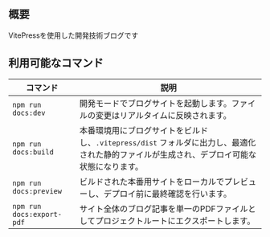 ## 概要

VitePressを使用した開発技術ブログです

## 利用可能なコマンド

| コマンド  | 説明   |
| --------------- | --------------------------- |
| `npm run docs:dev`      | 開発モードでブログサイトを起動します。ファイルの変更はリアルタイムに反映されます。 |
| `npm run docs:build`    | 本番環境用にブログサイトをビルドし、`.vitepress/dist` フォルダに出力し、最適化された静的ファイルが生成され、デプロイ可能な状態になります。 |
| `npm run docs:preview` | ビルドされた本番用サイトをローカルでプレビューし、デプロイ前に最終確認を行います。 |
| `npm run docs:export-pdf` | サイト全体のブログ記事を単一のPDFファイルとしてプロジェクトルートにエクスポートします。 |